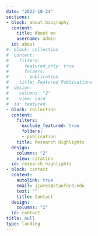 ```yaml
---
date: "2022-10-24"
sections:
- block: about.biography
  content:
    title: About me
    username: admin
  id: about
#- block: collection
#  content:
#    filters:
#      featured_only: true
#      folders:
#      - publication
#    title: Featured Publications
#  design:
#    columns: "2"
#    view: card
#  id: featured
- block: collection
  content:
    filters:
      exclude_featured: true
      folders:
      - publication
    title: Research Highlights
  design:
    columns: "2"
    view: citation
  id: research_highlights
- block: contact
  content:
    autolink: true
    email: jjares@stanford.edu
    text: ""
    title: Contact
  design:
    columns: "2"
  id: contact
title: null
type: landing
---
```


